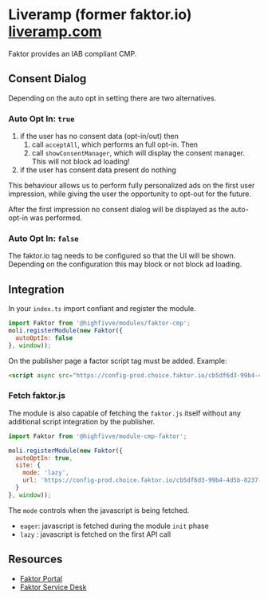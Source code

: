 # Liveramp (former faktor.io) [liveramp.com](https://liveramp.com/our-platform/preference-consent-management/)

Faktor provides an IAB compliant CMP.

## Consent Dialog

Depending on the auto opt in setting there are two alternatives.

### Auto Opt In: `true`

1. if the user has no consent data (opt-in/out) then
   1. call `acceptAll`, which performs an full opt-in. Then
   2. call `showConsentManager`, which will display the consent manager. This will not block ad loading!
2. if the user has consent data present do nothing

This behaviour allows us to perform fully personalized ads on the first user impression, while giving the user the
opportunity to opt-out for the future.

After the first impression no consent dialog will be displayed as the auto-opt-in was performed.

### Auto Opt In: `false`

The faktor.io tag needs to be configured so that the UI will be shown. Depending on the configuration this may block
or not block ad loading.

## Integration

In your `index.ts` import confiant and register the module.

```js
import Faktor from '@highfivve/modules/faktor-cmp';
moli.registerModule(new Faktor({
  autoOptIn: false
}, window));
```

On the publisher page a factor script tag must be added. Example:

```html
<script async src="https://config-prod.choice.faktor.io/cb5df6d3-99b4-4d5b-8237-2ff9fa97d1a0/faktor.js"></script>
```

### Fetch faktor.js

The module is also capable of fetching the `faktor.js` itself without any additional script integration by the
publisher.

```js
import Faktor from '@highfivve/module-cmp-faktor';

moli.registerModule(new Faktor({
  autoOptIn: true,
  site: {
    mode: 'lazy',
    url: 'https://config-prod.choice.faktor.io/cb5df6d3-99b4-4d5b-8237-2ff9fa97d1a0/faktor.js'
  }
}, window));
```

The `mode` controls when the javascript is being fetched. 

- `eager`: javascript is fetched during the module `init` phase
- `lazy` : javascript is fetched on the first API call


## Resources

- [Faktor Portal](https://portal.choice.faktor.io/)
- [Faktor Service Desk](https://faktor.atlassian.net/servicedesk/customer/portals)